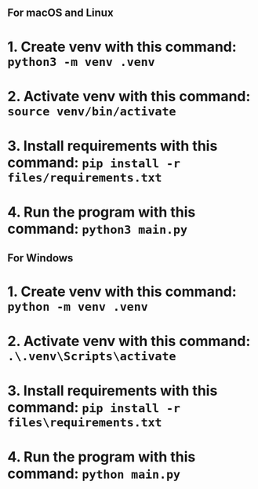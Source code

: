## For macOS and Linux
# 1. Create venv with this command: `python3 -m venv .venv`
# 2. Activate venv with this command: `source venv/bin/activate`
# 3. Install requirements with this command: `pip install -r files/requirements.txt`
# 4. Run the program with this command: `python3 main.py`

## For Windows
# 1. Create venv with this command: `python -m venv .venv`
# 2. Activate venv with this command: `.\.venv\Scripts\activate`
# 3. Install requirements with this command: `pip install -r files\requirements.txt`
# 4. Run the program with this command: `python main.py`


